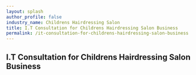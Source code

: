 ```yaml
---
layout: splash 
author_profile: false 
industry_name: Childrens Hairdressing Salon
title: I.T Consultation for Childrens Hairdressing Salon Business
permalink: /it-consultation-for-childrens-hairdressing-salon-business
---
```


## I.T Consultation for Childrens Hairdressing Salon Business
